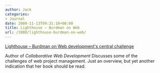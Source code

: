 ```yaml
---
author: Jack
categories:
- Journal
date: 2000-11-13T09:31:18+00:00
title: Lighthouse – Burdman on Web
url: /2000/lighthouse-burdman-on-web/
---
```


[Lighthouse &#8211; Burdman on Web development's central challenge][1]

Author of _Collaborative Web Development_ Discusses some of the challenges of web project management. Just an overview, but yet another indication that her book should be read.

 [1]: http://www.shorewalker.com/commerce/commerce96.html